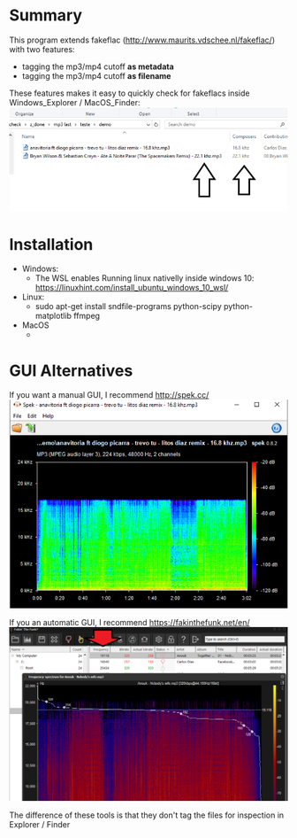 # Summary

This program extends fakeflac (http://www.maurits.vdschee.nl/fakeflac/) with two features:
* tagging the mp3/mp4 cutoff **as metadata**
* tagging the mp3/mp4 cutoff **as filename**

These features makes it easy to quickly check for fakeflacs inside Windows_Explorer / MacOS_Finder:
![Fake_flac](./demo_fake_flac.png)

# Installation

* Windows:
  * The WSL enables Running linux nativelly inside windows 10: https://linuxhint.com/install_ubuntu_windows_10_wsl/
* Linux:
  * sudo apt-get install sndfile-programs python-scipy python-matplotlib ffmpeg
* MacOS
  * <TBD>
  
# GUI Alternatives

If you want a manual GUI, I recommend http://spek.cc/
![spek](./demo_spek.png)

If you an automatic GUI, I recommend https://fakinthefunk.net/en/
![faking the funk](./demo_faking_the_funk.png)

The difference of these tools is that they don't tag the files for inspection in Explorer / Finder

